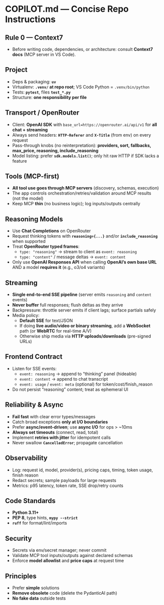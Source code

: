 # COPILOT.md — Concise Repo Instructions

## Rule 0 — Context7
- Before writing code, dependencies, or architecture: consult **Context7 docs** (MCP server in VS Code).

## Project
- Deps & packaging: **`uv`**
- Virtualenv: **`.venv/` at repo root**; VS Code Python = `.venv/bin/python`
- Tests: **`pytest`**, files **`test_*.py`**
- Structure: **one responsibility per file**

## Transport / OpenRouter
- Client: **OpenAI SDK** with `base_url=https://openrouter.ai/api/v1` for **all chat + streaming**
- Always send headers: **`HTTP-Referer`** and **`X-Title`** (from env) on every request
- Pass-through knobs (no reinterpretation): **providers, sort, fallbacks, max_price, reasoning, include_reasoning**
- Model listing: prefer **`sdk.models.list()`**; only hit raw HTTP if SDK lacks a feature

## Tools (MCP-first)
- **All tool use goes through MCP servers** (discovery, schemas, execution)
- The app controls orchestration/retries/validation around MCP results (not the model)
- Keep MCP **thin** (no business logic); log inputs/outputs centrally

## Reasoning Models
- Use **Chat Completions** on OpenRouter
- Request thinking tokens with **`reasoning={...}`** and/or **`include_reasoning`** when supported
- Treat **OpenRouter typed frames**:
  - `type: "reasoning"` → stream to client as `event: reasoning`
  - `type: "content"` / message deltas → `event: content`
- Only use **OpenAI Responses API** when calling **OpenAI’s own base URL** AND a model **requires it** (e.g., o3/o4 variants)

## Streaming
- **Single end-to-end SSE pipeline** (server emits `reasoning` and `content` events)
- **Never buffer** full responses; flush deltas as they arrive
- Backpressure: throttle server emits if client lags; surface partials safely
- Media policy:
  - **Default SSE** for text/JSON
  - If doing **live audio/video or binary streaming**, add a **WebSocket** path (or **WebRTC** for real-time A/V)
  - Otherwise ship media via **HTTP uploads/downloads** (pre-signed URLs)

## Frontend Contract
- Listen for SSE events:
  - `event: reasoning` → append to “thinking” panel (hideable)
  - `event: content` → append to chat transcript
  - `event: usage` / `event: meta` (optional) for token/cost/finish_reason
- Do not persist “reasoning” content; treat as ephemeral UI

## Reliability & Async
- **Fail fast** with clear error types/messages
- Catch broad exceptions **only at I/O boundaries**
- Prefer **async/event-driven**; use **async I/O** for ops > ~10ms
- **Always set timeouts** (connect, read, total)
- Implement **retries with jitter** for idempotent calls
- Never swallow **`CancelledError`**; propagate cancellation

## Observability
- Log: request id, model, provider(s), pricing caps, timing, token usage, finish reason
- Redact secrets; sample payloads for large requests
- Metrics: p95 latency, token rate, SSE drop/retry counts

## Code Standards
- **Python 3.11+**
- **PEP 8**, type hints, **`mypy --strict`**
- **`ruff`** for format/lint/imports

## Security
- Secrets via env/secret manager; never commit
- Validate MCP tool inputs/outputs against declared schemas
- Enforce **model allowlist** and **price caps** at request time

## Principles
- Prefer **simple** solutions
- **Remove obsolete** code (delete the PydanticAI path)
- **No fake data** outside tests
